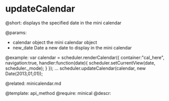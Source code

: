 updateCalendar
=============
@short: 	displays the specified date in the mini calendar

@params: 
- calendar		object	 the mini calendar object
- new_date	Date	a new date to display in the mini calendar


@example: 
var calendar = scheduler.renderCalendar({
	container:"cal_here", 
	navigation:true,
	handler:function(date){
		scheduler.setCurrentView(date, scheduler._mode);
	}
});
...
scheduler.updateCalendar(calendar, new Date(2013,01,01));


@related:
	minicalendar.md

@template:	api_method
@require: minical
@descr: 



